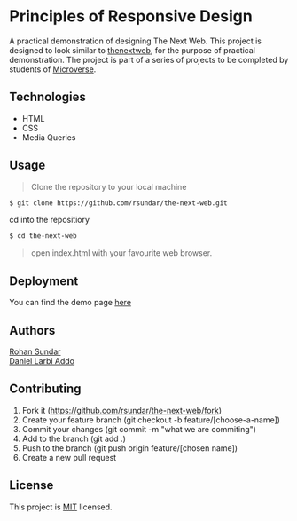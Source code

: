 # Principles of Responsive Design



A practical demonstration of designing The Next Web. This project is designed to look similar to [thenextweb](https://thenextweb.com/), for the purpose of practical demonstration. The project is part of a series of projects to be completed by students of [Microverse](https://www.microverse.org/ "The Global School for Remote Software Developers!").


## Technologies


- HTML
- CSS
- Media Queries

## Usage


> Clone the repository to your local machine

```sh
$ git clone https://github.com/rsundar/the-next-web.git
```

cd into the repositiory

```sh
$ cd the-next-web
```
> open index.html with your favourite web browser.

## Deployment


You can find the demo page [here](https://github.com/rsundar/the-next-web/blob/dev-branch/index.html)

## Authors

[Rohan Sundar](https://github.com/rsundar)   
[Daniel Larbi Addo](www.github.com/addod19)

## Contributing 


1. Fork it (https://github.com/rsundar/the-next-web/fork)
2.  Create your feature branch (git checkout -b feature/[choose-a-name])
3.  Commit your changes (git commit -m "what we are commiting")
4.  Add to the branch (git add .)
5.  Push to the branch (git push origin feature/[chosen name])
6.  Create a new pull request

## License

This project is [MIT](https://www.github.com/rsundar/the-next-web/tree/master/LICENSE) licensed.
